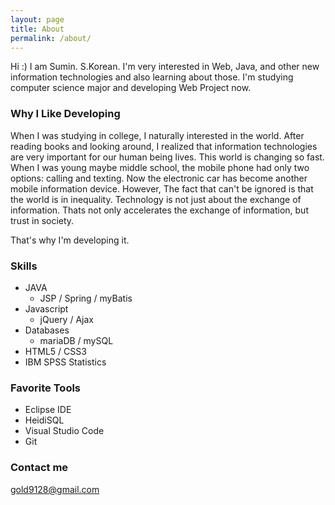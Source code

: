 ```yaml
---
layout: page
title: About
permalink: /about/
---
```


Hi :) I am Sumin. S.Korean. I'm very interested in Web, Java, and other new information technologies and also learning about those. I'm studying computer science major and developing Web Project now.

### Why I Like Developing

When I was studying in college, I naturally interested in the world.
After reading books and looking around, I realized that information technologies are very important for our human being lives.
This world is changing so fast. When I was young maybe middle school, the mobile phone had only two options: calling and texting.
Now the electronic car has become another mobile information device. 
However, The fact that can't be ignored is that the world is in inequality.
Technology is not just about the exchange of information. Thats not only accelerates the exchange of information, but trust in society.

That's why I'm developing it.


### Skills

- JAVA
  - JSP / Spring / myBatis
- Javascript
  - jQuery / Ajax
- Databases
  - mariaDB / mySQL
- HTML5 / CSS3
- IBM SPSS Statistics


### Favorite Tools

- Eclipse IDE
- HeidiSQL
- Visual Studio Code
- Git


### Contact me

[gold9128@gmail.com](mailto:gold9128@gmail.com)
